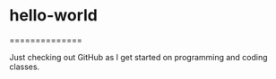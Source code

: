 # hello-world
==============

Just checking out GitHub as I get started on programming and coding classes.
